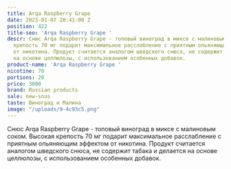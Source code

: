 ```yaml
---
title: Arqa Raspberry Grape
date: 2023-01-07 20:41:00 Z
position: 422
title-seo: 'Arqa Raspberry Grape '
descr: Снюс Arqa Raspberry Grape - топовый виноград в миксе с малиновым соком. Высокая
  крепость 70 мг подарит максимальное расслабление с приятным опьяняющим эффектом
  от никотина. Продукт считается аналогом шведского снюса, не содержит табака и делается
  на основе целлюлозы, с использованием особенных добавок.
product-name: 'Arqa Raspberry Grape '
nicotine: 70
portions: 20
price: 3000
brand: Russian products
sale: new-snus
taste: Виноград и Малина
image: "/uploads/9-4c93c5.png"
---
```


Снюс Arqa Raspberry Grape - топовый виноград в миксе с малиновым соком. Высокая крепость 70 мг подарит максимальное расслабление с приятным опьяняющим эффектом от никотина. Продукт считается аналогом шведского снюса, не содержит табака и делается на основе целлюлозы, с использованием особенных добавок.
